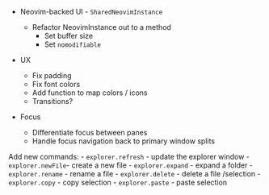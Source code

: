 - Neovim-backed UI - `SharedNeovimInstance`
    - Refactor NeovimInstance out to a method
        - Set buffer size
        - Set `nomodifiable`

- UX
    - Fix padding
    - Fix font colors
    - Add function to map colors / icons
    - Transitions?

- Focus
    - Differentiate focus between panes
    - Handle focus navigation back to primary window splits

Add new commands:
    - `explorer.refresh` - update the explorer window
    - `explorer.newFile`- create a new file
    - `explorer.expand` - expand a folder
    - `explorer.rename` - rename a file
    - `explorer.delete` - delete a file /selection
    - `explorer.copy` - copy selection
    - `explorer.paste` - paste selection

